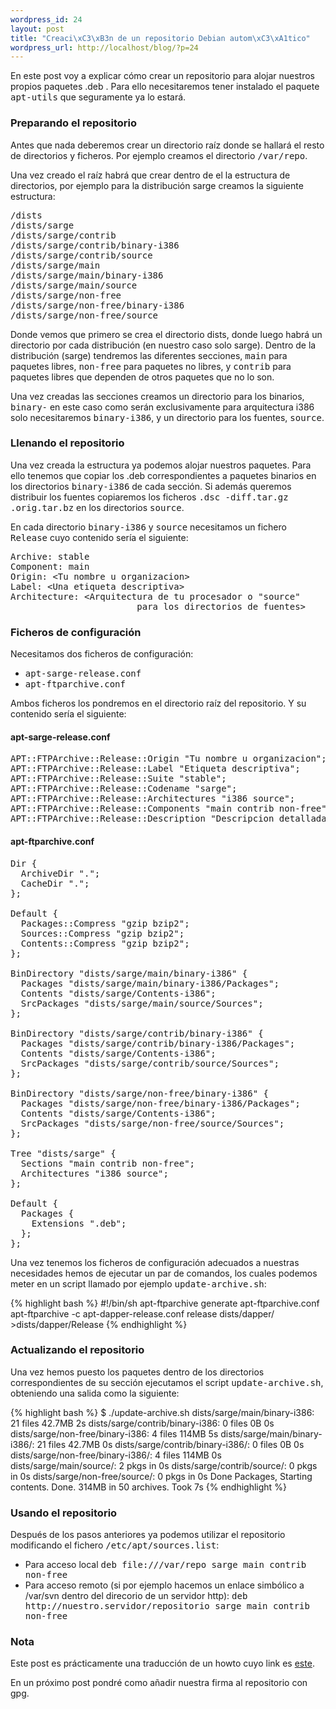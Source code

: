 ```yaml
--- 
wordpress_id: 24
layout: post
title: "Creaci\xC3\xB3n de un repositorio Debian autom\xC3\xA1tico"
wordpress_url: http://localhost/blog/?p=24
---
```

En este post voy a explicar cómo crear un repositorio para alojar nuestros propios paquetes .deb . Para ello necesitaremos tener instalado el paquete <tt>apt-utils</tt> que seguramente ya lo estará.
<h3>Preparando el repositorio</h3>
Antes que nada deberemos crear un directorio raíz donde se hallará el resto de directorios y ficheros. Por ejemplo creamos el directorio <tt>/var/repo</tt>.

Una vez creado el raíz habrá que crear dentro de el la estructura de directorios, por ejemplo para la distribución sarge creamos la siguiente estructura:

<pre>
/dists
/dists/sarge
/dists/sarge/contrib
/dists/sarge/contrib/binary-i386
/dists/sarge/contrib/source
/dists/sarge/main
/dists/sarge/main/binary-i386
/dists/sarge/main/source
/dists/sarge/non-free
/dists/sarge/non-free/binary-i386
/dists/sarge/non-free/source
</pre>

Donde vemos que primero se crea el directorio dists, donde luego habrá un directorio por cada distribución (en nuestro caso solo sarge). Dentro de la distribución (sarge) tendremos las diferentes secciones, <tt>main</tt> para paquetes libres, <tt>non-free</tt> para paquetes no libres, y <tt>contrib</tt> para paquetes libres que dependen de otros paquetes que no lo son.

Una vez creadas las secciones creamos un directorio para los binarios, <tt>binary-<arquitectura></tt> en este caso como serán exclusivamente para arquitectura i386 solo necesitaremos <tt>binary-i386</tt>, y un directorio para los fuentes, <tt>source</tt>.
<h3>Llenando el repositorio</h3>
Una vez creada la estructura ya podemos alojar nuestros paquetes. Para ello tenemos que copiar los .deb correspondientes a paquetes binarios en los directorios <tt>binary-i386</tt> de cada sección. Si además queremos distribuir los fuentes copiaremos los ficheros <tt>.dsc  -diff.tar.gz .orig.tar.bz</tt> en los directorios <tt>source</tt>.

En cada directorio <tt>binary-i386</tt> y <tt>source</tt> necesitamos un fichero <tt>Release</tt> cuyo contenido sería el siguiente:

<pre>
Archive: stable
Component: main
Origin: &lt;Tu nombre u organizacion&gt;
Label: &lt;Una etiqueta descriptiva&gt;
Architecture: &lt;Arquitectura de tu procesador o &quot;source&quot; 
                        para los directorios de fuentes&gt;
</pre>
<h3>Ficheros de configuración</h3>
Necesitamos dos ficheros de configuración:
<tt> </tt>
<ul>
	<li><tt>apt-sarge-release.conf</tt></li>
	<li><tt>apt-ftparchive.conf</tt></li>
</ul>
Ambos ficheros los pondremos en el directorio raíz del repositorio. Y su contenido sería el siguiente:
<h4>apt-sarge-release.conf</h4>
<pre>
APT::FTPArchive::Release::Origin "Tu nombre u organizacion";
APT::FTPArchive::Release::Label "Etiqueta descriptiva";
APT::FTPArchive::Release::Suite "stable";
APT::FTPArchive::Release::Codename "sarge";
APT::FTPArchive::Release::Architectures "i386 source";
APT::FTPArchive::Release::Components "main contrib non-free";
APT::FTPArchive::Release::Description "Descripcion detallada";
</pre>
<h4>apt-ftparchive.conf</h4>

<pre>
Dir {
  ArchiveDir ".";
  CacheDir ".";
};

Default {
  Packages::Compress "gzip bzip2";
  Sources::Compress "gzip bzip2";
  Contents::Compress "gzip bzip2";
};

BinDirectory "dists/sarge/main/binary-i386" {
  Packages "dists/sarge/main/binary-i386/Packages";
  Contents "dists/sarge/Contents-i386";
  SrcPackages "dists/sarge/main/source/Sources";
};

BinDirectory "dists/sarge/contrib/binary-i386" {
  Packages "dists/sarge/contrib/binary-i386/Packages";
  Contents "dists/sarge/Contents-i386";
  SrcPackages "dists/sarge/contrib/source/Sources";
};

BinDirectory "dists/sarge/non-free/binary-i386" {
  Packages "dists/sarge/non-free/binary-i386/Packages";
  Contents "dists/sarge/Contents-i386";
  SrcPackages "dists/sarge/non-free/source/Sources";
};

Tree "dists/sarge" {
  Sections "main contrib non-free";
  Architectures "i386 source";
};

Default {
  Packages {
    Extensions ".deb";
  };
};
</pre>

Una vez tenemos los ficheros de configuración adecuados a nuestras necesidades hemos de ejecutar un par de comandos, los cuales podemos meter en un script llamado por ejemplo <tt>update-archive.sh</tt>:

{% highlight bash %}
#!/bin/sh
apt-ftparchive generate apt-ftparchive.conf
apt-ftparchive -c apt-dapper-release.conf release dists/dapper/ 
               >dists/dapper/Release
{% endhighlight %}

<h3>Actualizando el repositorio</h3>
Una vez hemos puesto los paquetes dentro de los directorios correspondientes de su sección ejecutamos el script <tt>update-archive.sh</tt>, obteniendo una salida como la siguiente:

{% highlight bash %}
$ ./update-archive.sh
 dists/sarge/main/binary-i386: 21 files 42.7MB 2s
 dists/sarge/contrib/binary-i386: 0 files 0B 0s
 dists/sarge/non-free/binary-i386: 4 files 114MB 5s
 dists/sarge/main/binary-i386/: 21 files 42.7MB 0s
 dists/sarge/contrib/binary-i386/: 0 files 0B 0s
 dists/sarge/non-free/binary-i386/: 4 files 114MB 0s
 dists/sarge/main/source/: 2 pkgs in 0s
 dists/sarge/contrib/source/: 0 pkgs in 0s
 dists/sarge/non-free/source/: 0 pkgs in 0s
Done Packages, Starting contents.
Done. 314MB in 50 archives. Took 7s
{% endhighlight %}

<h3>Usando el repositorio</h3>
Después de los pasos anteriores ya podemos utilizar el repositorio modificando el fichero <tt>/etc/apt/sources.list</tt>:
<ul>
	<li>Para acceso local
<tt>deb file:///var/repo sarge main contrib non-free</tt></li>
	<li>Para acceso remoto (si por ejemplo hacemos un enlace simbólico a /var/svn dentro del direcorio de un servidor http):
<tt>deb http://nuestro.servidor/repositorio sarge main contrib non-free</tt></li>
</ul>
<h3>Nota</h3>
Este post es prácticamente una traducción de un howto cuyo link es <a href="http://people.connexer.com/~roberto/howtos/debrepository">este</a>.

En un próximo post pondré como añadir nuestra firma al repositorio con gpg.
